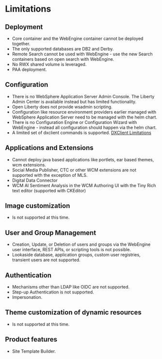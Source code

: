 # Limitations

## Deployment
- Core container and the WebEngine container cannot be deployed together.
- The only supported databases are DB2 and Derby.
- Remote Search cannot be used with WebEngine - use the new Search containers based on open search with WebEngine.
- No RWX shared volume is leveraged.
- PAA deployment.

## Configuration
- There is no WebSphere Application Server Admin Console. The Liberty Admin Center is available instead but has limited functionality.
- Open Liberty does not provide wsadmin scripting.
- Configuration like resource environment providers earlier managed with WebSphere Application Server need to be managed with the helm chart.
- There is no Configuration Engine or Configuration Wizard with WebEngine - instead all configuration should happen via the helm chart.
- A limited set of dxclient commands is supported. [DXClient Limitations](../manage/dxclient.md)

## Applications and Extensions
- Cannot deploy java based applications like portlets, ear based themes, wcm extensions.
- Social Media Publisher, CTC or other WCM extensions are not supported with the exception of MLS.
- Digital Data Connector
- WCM AI Sentiment Analysis in the WCM Authoring UI with the Tiny Rich text editor (supported with CKEditor)

## Image customization
- Is not supported at this time.

## User and Group Management
- Creation, Update, or Deletion of users and groups via the WebEngine user interface, REST APIs, or scripting tools is not possible.
- Lookaside database, application groups, custom user registries, transient users are not supported.

## Authentication
- Mechanisms other than LDAP like OIDC are not supported.
- Step-up Authentication is not supported.
- Impersonation.

## Theme customization of dynamic resources
- Is not supported at this time.

## Product features
- Site Template Builder.